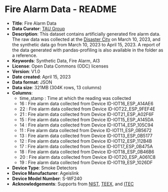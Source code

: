 # Fire Alarm Data - README

- **Title**: Fire Alarm Data
- **Data Curator**: [TAU Group](https://taugroup.github.io/)
- **Description**: This dataset contains artificially generated fire alarm data. The raw data was collected at the [Disaster City](https://teex.org/about-us/disaster-city/) on March 10, 2023, and the synthetic data go from March 10, 2023 to April 15, 2023. A report of the data generated with pandas-profiling is also available in the folder as a reference.
- **Keywords**: Synthetic Data, Fire Alarm, AI3 
- **License**: Open Data Commons (ODC) licenses
- **Version**: V1.0
- **Date created**: April 15, 2023
- **Data format**: JSON
- **Data size**: 321MB (304K rows, 13 columns)
- **Columns**:
    - time_stamp : Time at which the reading was collected 
    - 16 : Fire alarm data collected from Device ID-IOT16_ESP_A14AE6
    - 22 : Fire alarm data collected from Device ID-IOT22_ESP_9FEF4E
    - 21 : Fire alarm data collected from Device ID-IOT21_ESP_A02F6F
    - 15 : Fire alarm data collected from Device ID-IOT15_ESP_A145DA
    - 14 : Fire alarm data collected from Device ID-IOT14_ESP_105C94
    - 11 : Fire alarm data collected from Device ID-IOT11_ESP_0B5672
    - 13 : Fire alarm data collected from Device ID-IOT13_ESP_0B5177
    - 12 : Fire alarm data collected from Device ID-IOT12_ESP_112B4B
    - 17 : Fire alarm data collected from Device ID-IOT17_ESP_0B475A
    - 18 : Fire alarm data collected from Device ID-IOT18_ESP_0B46B6
    - 20 : Fire alarm data collected from Device ID-IOT20_ESP_A061C8
    - 19 : Fire alarm data collected from Device ID-IOT19_ESP_1026DF
- **Device Type**: Smoke Detectors
- **Device Manufacturer**: Ageislink
- **Device Model Number**: S-WF240
- **Acknowledgements**: Supports from [NIST](https://www.nist.gov/), [TEEX](https://teex.org/), and [ITEC](https://itec.tamu.edu/)
